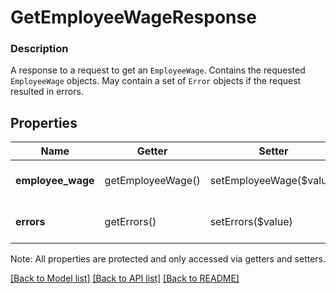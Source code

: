 # GetEmployeeWageResponse

### Description

A response to a request to get an `EmployeeWage`. Contains the requested `EmployeeWage` objects. May contain a set of `Error` objects if the request resulted in errors.

## Properties
Name | Getter | Setter | Type | Description | Notes
------------ | ------------- | ------------- | ------------- | ------------- | -------------
**employee_wage** | getEmployeeWage() | setEmployeeWage($value) | [**\SquareConnect\Model\EmployeeWage**](EmployeeWage.md) | The requested &#x60;EmployeeWage&#x60; object. | [optional] 
**errors** | getErrors() | setErrors($value) | [**\SquareConnect\Model\Error[]**](Error.md) | Any errors that occurred during the request. | [optional] 

Note: All properties are protected and only accessed via getters and setters.

[[Back to Model list]](../../README.md#documentation-for-models) [[Back to API list]](../../README.md#documentation-for-api-endpoints) [[Back to README]](../../README.md)

